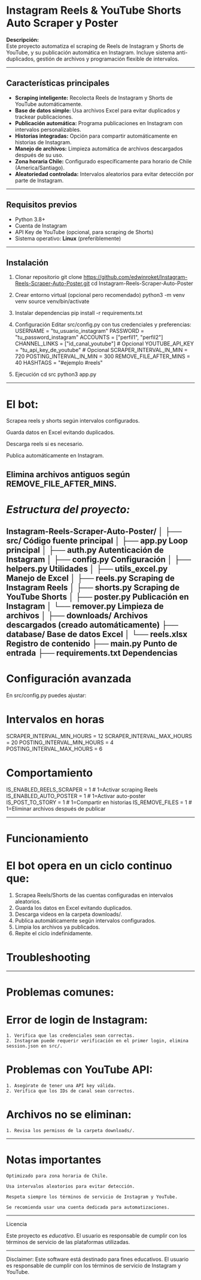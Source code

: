 # Instagram Reels & YouTube Shorts Auto Scraper y Poster

**Descripción:**  
Este proyecto automatiza el scraping de Reels de Instagram y Shorts de YouTube, y su publicación automática en Instagram. Incluye sistema anti-duplicados, gestión de archivos y programación flexible de intervalos.

---

## **Características principales**

- **Scraping inteligente:** Recolecta Reels de Instagram y Shorts de YouTube automáticamente.  
- **Base de datos simple:** Usa archivos Excel para evitar duplicados y trackear publicaciones.  
- **Publicación automática:** Programa publicaciones en Instagram con intervalos personalizables.  
- **Historias integradas:** Opción para compartir automáticamente en historias de Instagram.  
- **Manejo de archivos:** Limpieza automática de archivos descargados después de su uso.  
- **Zona horaria Chile:** Configurado específicamente para horario de Chile (America/Santiago).  
- **Aleatoriedad controlada:** Intervalos aleatorios para evitar detección por parte de Instagram.  

---

## **Requisitos previos**

- Python 3.8+  
- Cuenta de Instagram  
- API Key de YouTube (opcional, para scraping de Shorts)  
- Sistema operativo: **Linux** (preferiblemente)

---

## **Instalación**

1. Clonar repositorio
git clone https://github.com/edwinroket/Instagram-Reels-Scraper-Auto-Poster.git
cd Instagram-Reels-Scraper-Auto-Poster

2. Crear entorno virtual (opcional pero recomendado)
python3 -m venv venv
source venv/bin/activate

3. Instalar dependencias
pip install -r requirements.txt

4. Configuración
    Editar src/config.py con tus credenciales y preferencias:
    USERNAME = "tu_usuario_instagram"
    PASSWORD = "tu_password_instagram"
    ACCOUNTS = ["perfil1", "perfil2"]
    CHANNEL_LINKS = ["id_canal_youtube"]  # Opcional
    YOUTUBE_API_KEY = "tu_api_key_de_youtube"  # Opcional
    SCRAPER_INTERVAL_IN_MIN = 720
    POSTING_INTERVAL_IN_MIN = 300
    REMOVE_FILE_AFTER_MINS = 40
    HASHTAGS = "#ejemplo #reels"

5. Ejecución
cd src
python3 app.py
------------------------------------------------------------------
# El bot:

Scrapea reels y shorts según intervalos configurados.

Guarda datos en Excel evitando duplicados.

Descarga reels si es necesario.

Publica automáticamente en Instagram.

Elimina archivos antiguos según REMOVE_FILE_AFTER_MINS.
-----------------------------------------------------------------
# *Estructura del proyecto:*

Instagram-Reels-Scraper-Auto-Poster/
│
├── src/                   Código fuente principal
│   ├── app.py             Loop principal
│   ├── auth.py            Autenticación de Instagram
│   ├── config.py          Configuración
│   ├── helpers.py         Utilidades
│   ├── utils_excel.py     Manejo de Excel
│   ├── reels.py           Scraping de Instagram Reels
│   ├── shorts.py          Scraping de YouTube Shorts
│   ├── poster.py          Publicación en Instagram
│   └── remover.py         Limpieza de archivos
│
├── downloads/             Archivos descargados (creado automáticamente)
├── database/              Base de datos Excel
│   └── reels.xlsx         Registro de contenido
├── main.py                Punto de entrada
├── requirements.txt       Dependencias
-----------------------------------------------------------------
# Configuración avanzada

En src/config.py puedes ajustar:
# Intervalos en horas
SCRAPER_INTERVAL_MIN_HOURS = 12
SCRAPER_INTERVAL_MAX_HOURS = 20
POSTING_INTERVAL_MIN_HOURS = 4
POSTING_INTERVAL_MAX_HOURS = 6

# Comportamiento
IS_ENABLED_REELS_SCRAPER = 1   # 1=Activar scraping Reels
IS_ENABLED_AUTO_POSTER = 1     # 1=Activar auto-poster
IS_POST_TO_STORY = 1           # 1=Compartir en historias
IS_REMOVE_FILES = 1            # 1=Eliminar archivos después de publicar

-----------------------------------------------------------------

# Funcionamiento 

# El bot opera en un ciclo continuo que:

1. Scrapea Reels/Shorts de las cuentas configuradas en intervalos aleatorios.
2. Guarda los datos en Excel evitando duplicados.
3. Descarga videos en la carpeta downloads/.
4. Publica automáticamente según intervalos configurados.
5. Limpia los archivos ya publicados.
6. Repite el ciclo indefinidamente.

# Troubleshooting

-----------------------------------------------------------------

# Problemas comunes:
# Error de login de Instagram:

    1. Verifica que las credenciales sean correctas.
    2. Instagram puede requerir verificación en el primer login, elimina session.json en src/.

# Problemas con YouTube API:

    1. Asegúrate de tener una API key válida.
    2. Verifica que los IDs de canal sean correctos.

# Archivos no se eliminan:
    1. Revisa los permisos de la carpeta downloads/.

-----------------------------------------------------------------

# Notas importantes

    Optimizado para zona horaria de Chile.

    Usa intervalos aleatorios para evitar detección.

    Respeta siempre los términos de servicio de Instagram y YouTube.

    Se recomienda usar una cuenta dedicada para automatizaciones.

-----------------------------------------------------------------

Licencia

Este proyecto es *educativo*. El usuario es responsable de cumplir con los términos de servicio de las plataformas utilizadas.

-----------------------------------------------------------------

Disclaimer:
Este software está destinado para fines educativos. El usuario es responsable de cumplir con los términos de servicio de Instagram y YouTube.
